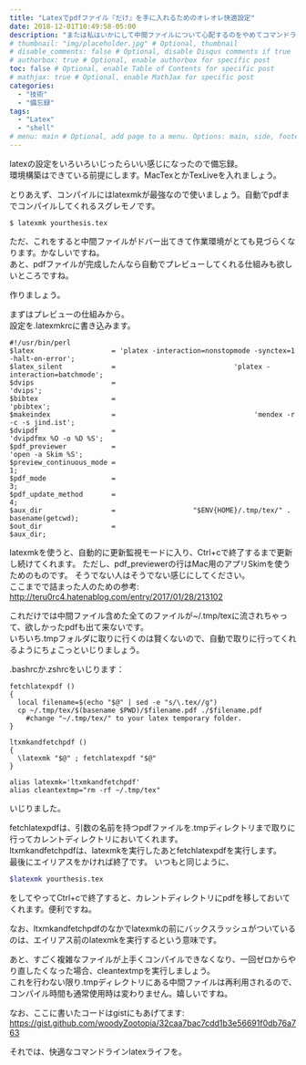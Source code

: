 ```yaml
---
title: "Latexでpdfファイル『だけ』を手に入れるためのオレオレ快適設定"
date: 2018-12-01T10:49:58-05:00
description: "または私はいかにして中間ファイルについて心配するのをやめてコマンドラインでのlatexを愛するようになったか"
# thumbnail: "img/placeholder.jpg" # Optional, thumbnail
# disable_comments: false # Optional, disable Disqus comments if true
# authorbox: true # Optional, enable authorbox for specific post
toc: false # Optional, enable Table of Contents for specific post
# mathjax: true # Optional, enable MathJax for specific post
categories:
  - "技術"
  - "備忘録"
tags:
  - "Latex"
  - "shell"
# menu: main # Optional, add page to a menu. Options: main, side, footer
---
```


latexの設定をいろいろいじったらいい感じになったので備忘録。\
環境構築はできている前提にします。MacTexとかTexLiveを入れましょう。

とりあえず、コンパイルにはlatexmkが最強なので使いましょう。自動でpdfまでコンパイルしてくれるスグレモノです。
```shellscript
$ latexmk yourthesis.tex
```

ただ、これをすると中間ファイルがドバー出てきて作業環境がとても見づらくなります。かなしいですね。\
あと、pdfファイルが完成したんなら自動でプレビューしてくれる仕組みも欲しいところですね。

作りましょう。

まずはプレビューの仕組みから。\
設定を.latexmkrcに書き込みます。

```.latexmkrc
#!/usr/bin/perl
$latex                   = 'platex -interaction=nonstopmode -synctex=1 -halt-on-error';
$latex_silent            =                             'platex -interaction=batchmode';
$dvips                   =                                                     'dvips';
$bibtex                  =                                                   'pbibtex';
$makeindex               =                                  'mendex -r -c -s jind.ist';
$dvipdf                  =                                      'dvipdfmx %O -o %D %S';
$pdf_previewer           =                                           'open -a Skim %S';
$preview_continuous_mode =                                                           1;
$pdf_mode                =                                                           3;
$pdf_update_method       =                                                           4;
$aux_dir                 =                   "$ENV{HOME}/.tmp/tex/" . basename(getcwd);
$out_dir                 =                                                    $aux_dir;
```

latexmkを使うと、自動的に更新監視モードに入り、Ctrl+cで終了するまで更新し続けてくれます。
ただし、pdf_previewerの行はMac用のアプリSkimを使うためのものです。
そうでない人はそうでない感じにしてください。\
ここまでで詰まった人のための参考:
http://teru0rc4.hatenablog.com/entry/2017/01/28/213102

これだけでは中間ファイル含めた全てのファイルが~/.tmp/texに流されちゃって、欲しかったpdfも出て来ないです。\
いちいち.tmpフォルダに取りに行くのは賢くないので、自動で取りに行ってくれるようにちょこっといじりましょう。

.bashrcか.zshrcをいじります：
```.zshrc
fetchlatexpdf ()
{
  local filename=$(echo "$@" | sed -e "s/\.tex//g")
  cp ~/.tmp/tex/$(basename $PWD)/$filename.pdf ./$filename.pdf
	#change "~/.tmp/tex/" to your latex temporary folder.
}

ltxmkandfetchpdf ()
{
  \latexmk "$@" ; fetchlatexpdf "$@"
}

alias latexmk='ltxmkandfetchpdf'
alias cleantextmp="rm -rf ~/.tmp/tex"
```

いじりました。

fetchlatexpdfは、引数の名前を持つpdfファイルを.tmpディレクトリまで取りに行ってカレントディレクトリにおいてくれます。\
ltxmkandfetchpdfは、latexmkを実行したあとfetchlatexpdfを実行します。\
最後にエイリアスをかければ終了です。 いつもと同じように、
```latexmk.sh
$latexmk yourthesis.tex
```
をしてやってCtrl+cで終了すると、カレントディレクトリにpdfを移しておいてくれます。便利ですね。

なお、ltxmkandfetchpdfのなかでlatexmkの前にバックスラッシュがついているのは、エイリアス前のlatexmkを実行するという意味です。

あと、すごく複雑なファイルが上手くコンパイルできなくなり、一回ゼロからやり直したくなった場合、cleantextmpを実行しましょう。\
これを行わない限り.tmpディレクトリにある中間ファイルは再利用されるので、コンパイル時間も通常使用時は変わりません。嬉しいですね。

なお、ここに書いたコードはgistにもあげてます:
https://gist.github.com/woodyZootopia/32caa7bac7cdd1b3e56691f0db76a763

それでは、快適なコマンドラインlatexライフを。

